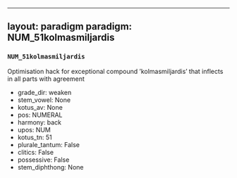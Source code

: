 
---
layout: paradigm
paradigm: NUM_51kolmasmiljardis
---
### ` NUM_51kolmasmiljardis `

Optimisation hack for exceptional compound ’kolmasmiljardis’ that inflects in all parts with agreement
* grade_dir: weaken
* stem_vowel: None
* kotus_av: None
* pos: NUMERAL
* harmony: back
* upos: NUM
* kotus_tn: 51
* plurale_tantum: False
* clitics: False
* possessive: False
* stem_diphthong: None
